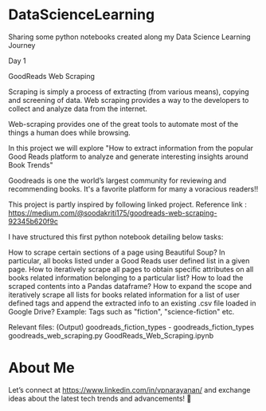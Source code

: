 # DataScienceLearning
Sharing some python notebooks created along my Data Science Learning Journey

Day 1

GoodReads Web Scraping

Scraping is simply a process of extracting (from various means), copying and screening of data. Web scraping provides a way to the developers to collect and analyze data from the internet.

Web-scraping provides one of the great tools to automate most of the things a human does while browsing.

In this project we will explore "How to extract information from the popular Good Reads platform to analyze and generate interesting insights around Book Trends"

Goodreads is one the world’s largest community for reviewing and recommending books. It's a favorite platform for many a voracious readers!!

This project is partly inspired by following linked project. Reference link : https://medium.com/@soodakriti175/goodreads-web-scraping-92345b620f9c

I have structured this first python notebook detailing below tasks:

How to scrape certain sections of a page using Beautiful Soup? In particular, all books listed under a Good Reads user defined list in a given page.
How to iteratively scrape all pages to obtain specific attributes on all books related information belonging to a particular list?
How to load the scraped contents into a Pandas dataframe?
How to expand the scope and iteratively scrape all lists for books related information for a list of user defined tags and append the extracted info to an existing .csv file loaded in Google Drive? Example: Tags such as "fiction", "science-fiction" etc.

Relevant files: 
(Output) goodreads_fiction_types - goodreads_fiction_types
goodreads_web_scraping.py
GoodReads_Web_Scraping.ipynb


# About Me
Let’s connect at https://www.linkedin.com/in/vpnarayanan/ and exchange ideas about the latest tech trends and advancements! 🌟
